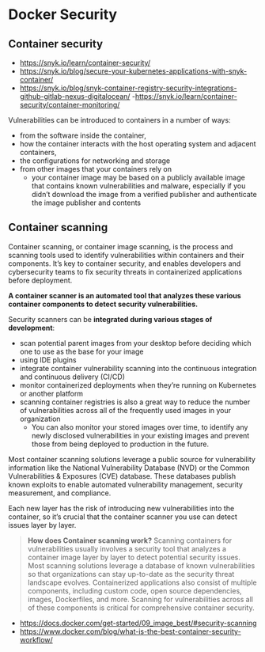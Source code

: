 # Docker Security


## Container security
- https://snyk.io/learn/container-security/
- https://snyk.io/blog/secure-your-kubernetes-applications-with-snyk-container/
- https://snyk.io/blog/snyk-container-registry-security-integrations-github-gitlab-nexus-digitalocean/
-https://snyk.io/learn/container-security/container-monitoring/

Vulnerabilities can be introduced to containers in a number of ways: 
- from the software inside the container, 
- how the container interacts with the host operating system and adjacent containers, 
- the configurations for networking and storage
- from other images that your containers rely on
    - your container image may be based on a publicly available image that contains known vulnerabilities and malware, especially if you didn’t download the image from a verified publisher and authenticate the image publisher and contents


## Container scanning

Container scanning, or container image scanning, is the process and scanning tools used to identify vulnerabilities within containers and their components. It’s key to container security, and enables developers and cybersecurity teams to fix security threats in containerized applications before deployment.

**A container scanner is an automated tool that analyzes these various container components to detect security vulnerabilities.**

Security scanners can be **integrated during various stages of development**:
- scan potential parent images from your desktop before deciding which one to use as the base for your image
- using IDE plugins
- integrate container vulnerability scanning into the continuous integration and continuous delivery (CI/CD)
- monitor containerized deployments when they’re running on Kubernetes or another platform
- scanning container registries is also a great way to reduce the number of vulnerabilities across all of the frequently used images in your organization
    - You can also monitor your stored images over time, to identify any newly disclosed vulnerabilities in your existing images and prevent those from being deployed to production in the future.

Most container scanning solutions leverage a public source for vulnerability information like the National Vulnerability Database (NVD) or the Common Vulnerabilities & Exposures (CVE) database. These databases publish known exploits to enable automated vulnerability management, security measurement, and compliance. 

Each new layer has the risk of introducing new vulnerabilities into the container, so it’s crucial that the container scanner you use can detect issues layer by layer.

> **How does Container scanning work?** Scanning containers for vulnerabilities usually involves a security tool that analyzes a container image layer by layer to detect potential security issues. Most scanning solutions leverage a database of known vulnerabilities so that organizations can stay up-to-date as the security threat landscape evolves. Containerized applications also consist of multiple components, including custom code, open source dependencies, images, Dockerfiles, and more. Scanning for vulnerabilities across all of these components is critical for comprehensive container security.


- https://docs.docker.com/get-started/09_image_best/#security-scanning
- https://www.docker.com/blog/what-is-the-best-container-security-workflow/